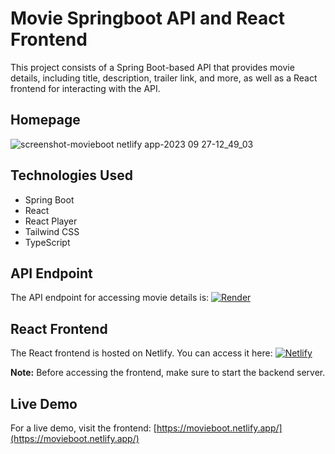 # Movie Springboot API and React Frontend

This project consists of a Spring Boot-based API that provides movie details, including title, description, trailer link, and more, as well as a React frontend for interacting with the API.

## Homepage

![screenshot-movieboot netlify app-2023 09 27-12_49_03](https://github.com/codebyaadi/movieboot-frontend/assets/100792725/08171a68-fae7-4a13-9e44-5ef63a712a76)


## Technologies Used

- Spring Boot
- React
- React Player
- Tailwind CSS
- TypeScript

## API Endpoint

The API endpoint for accessing movie details is: [![Render](https://img.shields.io/badge/Render-000000?style=for-the-badge&logo=render&logoColor=white)](https://movies-springboot-api-lsq3.onrender.com/api/v1/movies)

## React Frontend

The React frontend is hosted on Netlify. You can access it here: [![Netlify](https://img.shields.io/badge/netlify-%23000000.svg?style=for-the-badge&logo=netlify&logoColor=#00C7B7)](https://movieboot.netlify.app/)


**Note:** Before accessing the frontend, make sure to start the backend server.

## Live Demo

For a live demo, visit the frontend: [https://movieboot.netlify.app/](https://movieboot.netlify.app/)
